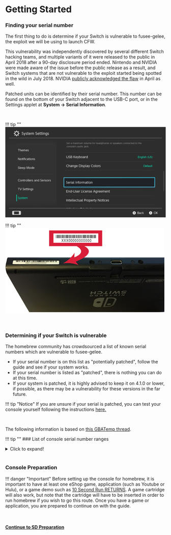 # Getting Started

### Finding your serial number

The first thing to do is determine if your Switch is vulnerable to fusee-gelee, the exploit we will be using to launch CFW.

This vulnerability was independently discovered by several different Switch hacking teams, and multiple variants of it were released to the public in April 2018 after a 90-day disclosure period ended. Nintendo and NVIDIA were made aware of the issue before the public release as a result, and Switch systems that are not vulnerable to the exploit started being spotted in the wild in July 2018. NVIDIA [publicly acknowledged the flaw](https://nvidia.custhelp.com/app/answers/detail/a_id/4660/~/security-notice%3A-nvidia-tegra-rcm-vulnerability) in April as well.

Patched units can be identified by their serial number. This number can be found on the bottom of your Switch adjacent to the USB-C port, or in the Settings applet at **System -> Serial Information**.

&nbsp;

!!! tip ""
    ![Visual for System Settings serial location](../user_guide/img/getting_started_serial_location.jpg)

!!! tip ""
    ![Visual for serial location on the bottom of console](../user_guide/img/serial_switch.png)    

&nbsp;

### Determining if your Switch is vulnerable

The homebrew community has crowdsourced a list of known serial numbers which are vulnerable to fusee-gelee. 

- If your serial number is on this list as "potentially patched", follow the guide and see if your system works. 
- If your serial number is listed as "patched", there is nothing you can do at this time. 
- If your system is patched, it is highly advised to keep it on 4.1.0 or lower, if possible, as there may be a vulnerability for these versions in the far future.

!!! tip "Notice"
    If you are unsure if your serial is patched, you can test your console yourself following the instructions [here.](/switch-guide/extras/rcm_test/)

&nbsp;

The following information is based on [this GBATemp thread](https://gbatemp.net/threads/switch-informations-by-serial-number-read-the-first-post-before-asking-questions.481215/).



!!! tip ""
    ### List of console serial number ranges
    <details>
        <summary>Click to expand!</summary>
        
    !!! note ""
        - If your serial starts with **XAW1**:
            - XAW10078XXX and below are unpatched
            - XAW10079XXX and above are potentially patched
            - XAW1012000X and above are patched
    !!! note ""
        - If your serial starts with **XAW4**:
            - XAW4001100X and below are unpatched
            - XAW4001200X and above are potentially patched
            - XAW4003000X and above are patched
    !!! note ""
        - If your serial starts with **XAW7**:
            - XAW7001780X and below are unpatched
            - XAW7001790X and above are potentially patched
            - XAW7003000X and above are patched
    !!! note ""
        - If your serial starts with **XAJ1**:
            - XAJ1002000X and below are unpatched
            - XAJ1002100X and above are potentially patched
            - XAJ1003000X and above are patched
    !!! note ""
        - If your serial starts with **XAJ4**:
            - XAJ4004600X and below are unpatched
            - XAJ4004700X and above are potentially patched
            - XAJ4006000X and above are patched
    !!! note ""
        - If your serial starts with **XAJ7**:
            - XAJ7004000X and below are unpatched
            - XAJ7004100X and above are potentially patched
            - XAJ7005000X and above are patched
    !!! note ""
        - If your serial starts with **XAJ9**:
            - These units are refurbished units provided by Nintendo. No information is known yet, but they are potentially patched.
    !!! note ""
        - If your serial starts with **XAK**:
            - No information is known yet- you are encouraged to continue with the guide and report on the GBATemp thread if the guide worked, along with the first few digits of your serial number.
</details>
&nbsp;

### Console Preparation

!!! danger "Important"
    Before setting up the console for homebrew, it is important to have at least one eShop game, application (such as Youtube or Hulu), or a game demo such as [10 Second Run RETURNS](https://www.nintendo.com/games/detail/10-second-run-returns-switch). A game cartridge will also work, but note that the cartridge will have to be inserted in order to run homebrew if you wish to go this route. Once you have a game or application, you are prepared to continue on with the guide.

&nbsp;

#### [Continue to SD Preparation <i class="fa fa-arrow-circle-right fa-lg"></i>](sd_preparation.md)
